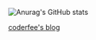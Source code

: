 ![Anurag's GitHub stats](https://github-readme-stats.vercel.app/api?username=coderfee&show_icons=true&theme=vue)

[coderfee's blog](https://coderfee.com)

